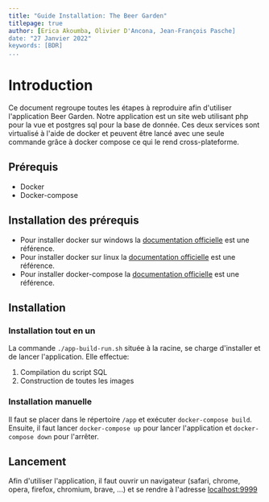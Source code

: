 ```yaml
---
title: "Guide Installation: The Beer Garden"
titlepage: true
author: [Erica Akoumba, Olivier D'Ancona, Jean-François Pasche]
date: "27 Janvier 2022"
keywords: [BDR]
...
```


# Introduction

Ce document regroupe toutes les étapes à reproduire afin d'utiliser l'application Beer Garden. Notre application est un site web utilisant php pour la vue et postgres sql pour la base de donnée. Ces deux services sont virtualisé à l'aide de docker et peuvent être lancé avec une seule commande grâce à docker compose ce qui le rend cross-plateforme.

## Prérequis

-   Docker
-   Docker-compose

## Installation des prérequis

-   Pour installer docker sur windows la [documentation officielle](https://docs.docker.com/desktop) est une référence.
-   Pour installer docker sur linux la [documentation officielle](https://docs.docker.com/engine/install) est une référence.
-   Pour installer docker-compose la [documentation officielle](https://docs.docker.com/compose/install/) est une référence.

## Installation

### Installation tout en un

La commande `./app-build-run.sh` située à la racine, se charge d'installer et de lancer l'application. Elle effectue:

1.  Compilation du script SQL
2.  Construction de toutes les images

### Installation manuelle

Il faut se placer dans le répertoire `/app` et exécuter `docker-compose build`. Ensuite, il faut lancer `docker-compose up` pour lancer l'application et `docker-compose down` pour l'arrêter.

## Lancement

Afin d'utiliser l'application, il faut ouvrir un navigateur (safari, chrome, opera, firefox, chromium, brave, ...) et se rendre à l'adresse [localhost:9999](http://localhost:9999)

